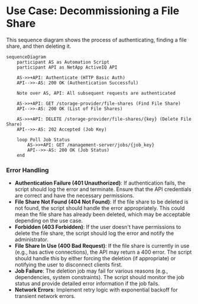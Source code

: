 # Use Case: Decommissioning a File Share

This sequence diagram shows the process of authenticating, finding a file share, and then deleting it.

```mermaid
sequenceDiagram
    participant AS as Automation Script
    participant API as NetApp ActiveIQ API

    AS->>+API: Authenticate (HTTP Basic Auth)
    API-->>-AS: 200 OK (Authentication Successful)

    Note over AS, API: All subsequent requests are authenticated

    AS->>+API: GET /storage-provider/file-shares (Find File Share)
    API-->>-AS: 200 OK (List of File Shares)

    AS->>+API: DELETE /storage-provider/file-shares/{key} (Delete File Share)
    API-->>-AS: 202 Accepted (Job Key)

    loop Poll Job Status
        AS->>+API: GET /management-server/jobs/{job_key}
        API-->>-AS: 200 OK (Job Status)
    end
```

### Error Handling

- **Authentication Failure (401 Unauthorized)**: If authentication fails, the script should log the error and terminate. Ensure that the API credentials are correct and have the necessary permissions.
- **File Share Not Found (404 Not Found)**: If the file share to be deleted is not found, the script should handle the error appropriately. This could mean the file share has already been deleted, which may be acceptable depending on the use case.
- **Forbidden (403 Forbidden)**: If the user doesn't have permissions to delete the file share, the script should log the error and notify the administrator.
- **File Share In Use (400 Bad Request)**: If the file share is currently in use (e.g., has active connections), the API may return a 400 error. The script should handle this by either forcing the deletion (if appropriate) or notifying the user to disconnect clients first.
- **Job Failure**: The deletion job may fail for various reasons (e.g., dependencies, system constraints). The script should monitor the job status and provide detailed error information if the job fails.
- **Network Errors**: Implement retry logic with exponential backoff for transient network errors.
